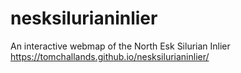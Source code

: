 # nesksilurianinlier
An interactive webmap of the North Esk Silurian Inlier
https://tomchallands.github.io/nesksilurianinlier/
